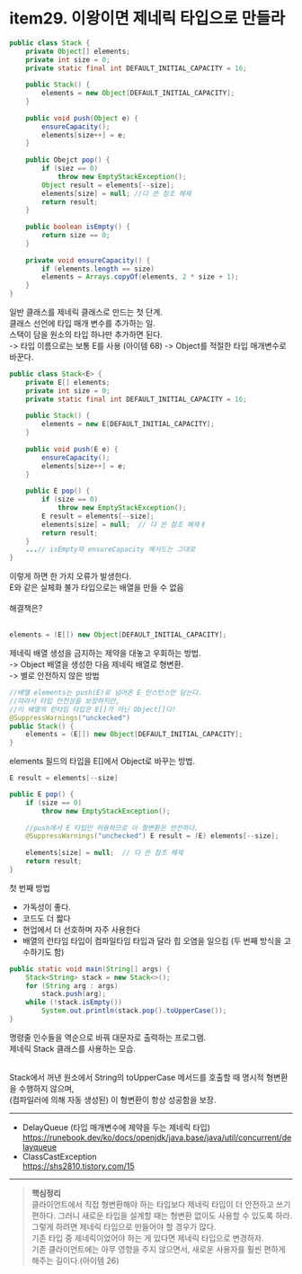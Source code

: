 # item29. 이왕이면 제네릭 타입으로 만들라
```java
public class Stack {
	private Object[] elements;
    private int size = 0;
    private static final int DEFAULT_INITIAL_CAPACITY = 16;
    
    public Stack() {
    	elements = new Object[DEFAULT_INITIAL_CAPACITY];
    }
    
    public void push(Object e) {
    	ensureCapacity();
        elements[size++] = e;
    }
    
    public Obejct pop() {
    	if (siez == 0)
        	throw new EmptyStackException();
        Object result = elements[--size];
        elements[size] = null; //다 쓴 참조 해제
        return result;
    }
    
    public boolean isEmpty() {
    	return size == 0;
    }
    
    private void ensureCapacity() {
    	if (elements.length == size)
        elements = Arrays.copyOf(elements, 2 * size + 1);
    }
}
```

일반 클래스를 제네릭 클래스로 만드는 첫 단계. <br>
클래스 선언에 타입 매개 변수를 추가하는 일. <br>
스택이 담을 원소의 타입 하나만 추가하면 된다. <br>
-> 타입 이름으로는 보통 E를 사용 (아이템 68)
-> Object를 적절한 타입 매개변수로 바꾼다.

```java
public class Stack<E> {
	private E[] elements;
    private int size = 0;
    private static final int DEFAULT_INITIAL_CAPACITY = 16;
    
    public Stack() {
    	elements = new E[DEFAULT_INITIAL_CAPACITY];
    }
    
    public void push(E e) {
    	ensureCapacity();
        elements[size++] = e;
    }
    
    public E pop() {
    	if (size == 0)
        	throw new EmptyStackException();
        E result = elements[--size];
        elements[size] = null;  // 다 쓴 참조 해재ㅔ
        return result;
    }
    ...// isEmpty와 ensureCapacity 메서드는 그대로
}
```

이렇게 하면 한 가지 오류가 발생한다. <br>
E와 같은 실체화 불가 타입으로는 배열을 만들 수 없음 <br>
<br>
해결책은? <br> <br>

```java
elements = (E[]) new Object[DEFAULT_INITIAL_CAPACITY];
```
제네릭 배열 생성을 금지하는 제약을 대놓고 우회하는 방법. <br>
-> Object 배열을 생성한 다음 제네릭 배열로 형변환. <br>
-> 별로 안전하지 않은 방법 <br>

```java
//배열 elements는 push(E)로 넘어온 E 인스턴스만 담는다.
//따라서 타입 안전성을 보장하지만,
//이 배열의 런타임 타입은 E[]가 아닌 Object[]다!
@SuppressWarnings("unckecked")
public Stack() {
	elements = (E[]) new Object[DEFAULT_INITIAL_CAPACITY];
}
```

elements 필드의 타입을 E[]에서 Object로 바꾸는 방법.<br>
```java
E result = elements[--size]
```

```java
public E pop() {
	if (size == 0)
    	throw new EmptyStackException();
        
    //push에서 E 타입만 허용하므로 이 형변환은 안전하다.
    @SuppressWarnings("unchecked") E result = (E) elements[--size];
    
    elements[size] = null;  // 다 쓴 참조 해제
    return result;
}
```

첫 번째 방법 <br>
- 가독성이 좋다.
- 코드도 더 짧다
- 현업에서 더 선호하며 자주 사용한다
- 배열의 런타임 타입이 컴파일타임 타입과 달라 힙 오염을 일으킴
(두 번째 방식을 고수하기도 함)

```java
public static void main(String[] args) {
	Stack<String> stack = new Stack<>();
    for (String arg : args)
    	stack.push(arg);
    while (!stack.isEmpty())
    	System.out.println(stack.pop().toUpperCase());
}
```
명령줄 인수들을 역순으로 바꿔 대문자로 출력하는 프로그램. <br>
제네릭 Stack 클래스를 사용하는 모습. <br><br>

Stack에서 꺼낸 원소에서 String의 toUpperCase 메서드를 호출할 때 명시적 형변환을 수행하지 않으며, <br>
(컴파일러에 의해 자동 생성된) 이 형변환이 항상 성공함을 보장. <br>

---
- DelayQueue (타입 매개변수에 제약을 두는 제네릭 타입) <br>
https://runebook.dev/ko/docs/openjdk/java.base/java/util/concurrent/delayqueue <br>
- ClassCastException <br>
https://shs2810.tistory.com/15 <br>
---
>**핵심정리** <br>
클라이언트에서 직접 형변환해야 하는 타입보다 제네릭 타입이 더 안전하고 쓰기 편하다. 그러니 새로운 타입을 설계할 때는 형변환 없이도 사용할 수 있도록 하라. <br>
그렇게 하려면 제네릭 타입으로 만들어야 할 경우가 많다. <br>
기존 타입 중 제네릭이었어야 하는 게 있다면 제네릭 타입으로 변경하자. <br>
기존 클라이언트에는 아무 영향을 주지 않으면서, 새로운 사용자를 훨씬 편하게 해주는 길이다.(아이템 26)
